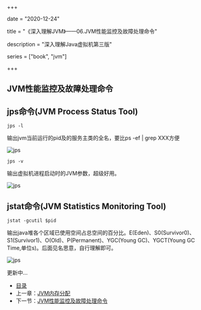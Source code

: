 +++

date = "2020-12-24"

title = "《深入理解JVM》——06.JVM性能监控及故障处理命令"

description = "深入理解Java虚拟机第三版"

series = ["book", "jvm"]

+++

## JVM性能监控及故障处理命令
                                                                                    
jps命令(JVM Process Status Tool)
-

`jps -l `

输出jvm当前运行的pid及的服务主类的全名，要比ps -ef | grep XXX方便

![jps](https://gopher-cn.icu/images/jvm/jps-1.png)

`jps -v `

输出虚拟机进程启动时的JVM参数，超级好用。

![jps](https://gopher-cn.icu/images/jvm/jps-2.jpg)


jstat命令(JVM Statistics Monitoring Tool)
-

`jstat -gcutil $pid`

输出java堆各个区域已使用空间占总空间的百分比。E(Eden)、S0(Survivor0)、S1(Survivor1)、O(Old)、P(Permanent)、YGC(Young GC)、YGCT(Young GC Time,单位s)。后面见名思意，自行理解即可。

![jps](https://gopher-cn.icu/images/jvm/jps-3.jpg)


更新中...


- [目录](directory.md)
- 上一章：[JVM内存分配](../jvm-5-memery-allocate)
- 下一节：[JVM性能监控及故障处理命令](../jvm-6-tool)

















































